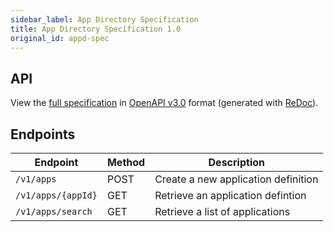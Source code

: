 ```yaml
---
sidebar_label: App Directory Specification
title: App Directory Specification 1.0
original_id: appd-spec
---
```

## API

View the [full specification](/1.0/appd-spec) in [OpenAPI v3.0](https://www.openapis.org/) format (generated with [ReDoc](https://rebilly.github.io/ReDoc/)).

## Endpoints

 Endpoint           | Method | Description
 ------------------ | ------ | -----------
 `/v1/apps`         | POST   | Create a new application definition
 `/v1/apps/{appId}` | GET    | Retrieve an application defintion
 `/v1/apps/search`  | GET    | Retrieve a list of applications

